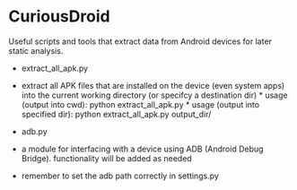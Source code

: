 CuriousDroid
============

Useful scripts and tools that extract data from Android devices for later static analysis.

*  extract\_all\_apk.py
  *  extract all APK files that are installed on the device (even system apps) into the current working directory (or specifcy a destination dir)
    *  usage (output into cwd): python extract\_all\_apk.py 
    *  usage (output into specified dir): python extract\_all\_apk.py output_dir/

*  adb.py
  *  a module for interfacing with a device using ADB (Android Debug Bridge). functionality will be added as needed
  *  remember to set the adb path correctly in settings.py  
